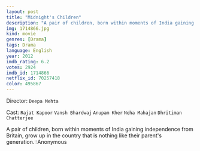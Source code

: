 ```yaml
---
layout: post
title: "Midnight's Children"
description: "A pair of children, born within moments of India gaining independence from Britain, grow up in the country that is nothing like their parent's generation.::Anonymous.."
img: 1714866.jpg
kind: movie
genres: [Drama]
tags: Drama 
language: English
year: 2012
imdb_rating: 6.2
votes: 2924
imdb_id: 1714866
netflix_id: 70257418
color: 495867
---
```

Director: `Deepa Mehta`  

Cast: `Rajat Kapoor` `Vansh Bhardwaj` `Anupam Kher` `Neha Mahajan` `Dhritiman Chatterjee` 

A pair of children, born within moments of India gaining independence from Britain, grow up in the country that is nothing like their parent's generation.::Anonymous